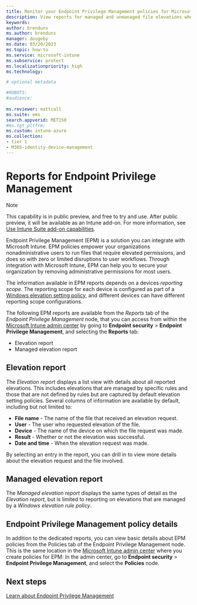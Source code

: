 ```yaml
---
title: Monitor your Endpoint Privilege Management policies for Microsoft Intune
description: View reports for managed and unmanaged file elevations when you use Endpoint Privilege Management for Microsoft Intune.
keywords:
author: brenduns
ms.author: brenduns
manager: dougeby
ms.date: 03/20/2023
ms.topic: how-to
ms.service: microsoft-intune
ms.subservice: protect
ms.localizationpriority: high
ms.technology:

# optional metadata

#ROBOTS:
#audience:
 
ms.reviewer: mattcall
ms.suite: ems
search.appverid: MET150
#ms.tgt_pltfrm:
ms.custom: intune-azure
ms.collection:
- tier 1
- M365-identity-device-management
---
```


# Reports for Endpoint Privilege Management 

<!-- [!INCLUDE [intune-add-on-note](../includes/intune-add-on-note.md)] -->
> [!NOTE]  
> This capability is in public preview, and free to try and use. After public preview, it will be available as an Intune add-on. For more information, see [Use Intune Suite add-on capabilities](../fundamentals/intune-add-ons.md).

Endpoint Privilege Management (EPM) is a solution you can integrate with Microsoft Intune. EPM policies empower your organizations nonadministrative users to run files that require elevated permissions, and does so with zero or limited disruptions to user workflows. Through integration with Microsoft Intune, EPM can help you to secure your organization by removing administrative permissions for most users.

The information available in EPM reports depends on a devices *reporting scope*. The reporting scope for each device is configured as part of a [Windows elevation setting policy](../protect/epm-policies.md#windows-elevation-settings-policy), and different devices can have different reporting scope configurations.

The following EPM reports are available from the *Reports* tab of the *Endpoint Privilege Management* node, that you can access from within the [Microsoft Intune admin center](https://go.microsoft.com/fwlink/?linkid=2109431) by going to **Endpoint security** > **Endpoint Privilege Management**, and selecting the **Reports** tab:

- Elevation report
- Managed elevation report

## Elevation report

The *Elevation report* displays a list view with details about all reported elevations. This includes elevations that are managed by specific rules and those that are not defined by rules but are captured by default elevation setting policies. Several columns of information are available by default, including but not limited to: 

- **File name** - The name of the file that received an elevation request.
- **User** - The user who requested elevation of the file.
- **Device** - The name of the device on which the file request was made.
- **Result** - Whether or not the elevation was successful.
- **Date and time** - When the elevation request was made.

By selecting an entry in the report, you can drill in to view more details about the elevation request and the file involved.

## Managed elevation report

The *Managed elevation report* displays the same types of detail as the *Elevation report*, but is limited to reporting on elevations that are managed by a *Windows elevation rule policy*.

## Endpoint Privilege Management policy details

In addition to the dedicated reports, you can view basic details about EPM policies from the Policies tab of the Endpoint Privilege Management node. This is the same location in the [Microsoft Intune admin center](https://go.microsoft.com/fwlink/?linkid=2109431) where you create policies for EPM: In the  admin center, go to **Endpoint security** > **Endpoint Privilege Management**, and select the **Policies** node.

## Next steps

[Learn about Endpoint Privilege Management](../protect/epm-overview.md)

<!--  [Data collection for Endpoint Privilege Management](../protect/epm-data-collection.md) -->
